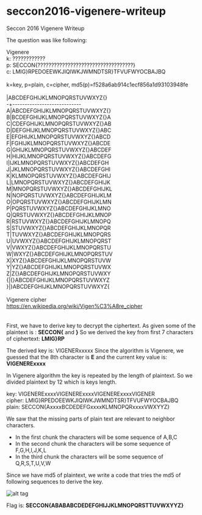 # seccon2016-vigenere-writeup
Seccon 2016 Vigenere Writeup

The question was like following:

Vigenere
<br/>
k: ????????????<br/>
p: SECCON{???????????????????????????????????}<br/>
c: LMIG}RPEDOEEWKJIQIWKJWMNDTSR}TFVUFWYOCBAJBQ<br/>
<br/>
k=key, p=plain, c=cipher, md5(p)=f528a6ab914c1ecf856a1d93103948fe<br/>
<br/>
|ABCDEFGHIJKLMNOPQRSTUVWXYZ{}<br/>
-+----------------------------<br/>
A|ABCDEFGHIJKLMNOPQRSTUVWXYZ{}<br/>
B|BCDEFGHIJKLMNOPQRSTUVWXYZ{}A<br/>
C|CDEFGHIJKLMNOPQRSTUVWXYZ{}AB<br/>
D|DEFGHIJKLMNOPQRSTUVWXYZ{}ABC<br/>
E|EFGHIJKLMNOPQRSTUVWXYZ{}ABCD<br/>
F|FGHIJKLMNOPQRSTUVWXYZ{}ABCDE<br/>
G|GHIJKLMNOPQRSTUVWXYZ{}ABCDEF<br/>
H|HIJKLMNOPQRSTUVWXYZ{}ABCDEFG<br/>
I|IJKLMNOPQRSTUVWXYZ{}ABCDEFGH<br/>
J|JKLMNOPQRSTUVWXYZ{}ABCDEFGHI<br/>
K|KLMNOPQRSTUVWXYZ{}ABCDEFGHIJ<br/>
L|LMNOPQRSTUVWXYZ{}ABCDEFGHIJK<br/>
M|MNOPQRSTUVWXYZ{}ABCDEFGHIJKL<br/>
N|NOPQRSTUVWXYZ{}ABCDEFGHIJKLM<br/>
O|OPQRSTUVWXYZ{}ABCDEFGHIJKLMN<br/>
P|PQRSTUVWXYZ{}ABCDEFGHIJKLMNO<br/>
Q|QRSTUVWXYZ{}ABCDEFGHIJKLMNOP<br/>
R|RSTUVWXYZ{}ABCDEFGHIJKLMNOPQ<br/>
S|STUVWXYZ{}ABCDEFGHIJKLMNOPQR<br/>
T|TUVWXYZ{}ABCDEFGHIJKLMNOPQRS<br/>
U|UVWXYZ{}ABCDEFGHIJKLMNOPQRST<br/>
V|VWXYZ{}ABCDEFGHIJKLMNOPQRSTU<br/>
W|WXYZ{}ABCDEFGHIJKLMNOPQRSTUV<br/>
X|XYZ{}ABCDEFGHIJKLMNOPQRSTUVW<br/>
Y|YZ{}ABCDEFGHIJKLMNOPQRSTUVWX<br/>
Z|Z{}ABCDEFGHIJKLMNOPQRSTUVWXY<br/>
{|{}ABCDEFGHIJKLMNOPQRSTUVWXYZ<br/>
}|}ABCDEFGHIJKLMNOPQRSTUVWXYZ{<br/>
<br/>
Vigenere cipher<br/>
https://en.wikipedia.org/wiki/Vigen%C3%A8re_cipher<br/>
<br/>
<br/>
First, we have to derive key to decrypt the ciphertext.
As given some of the plaintext is : <b>SECCON{</b> and <b>}</b>
So we derived the key from first 7 characters of ciphertext: <b>LMIG}RP</b>

The derived key is: VIGENERxxxxx
Since the algorithm is Vigenere, we guessed that the 8th character is <b>E</b> and the current key value is:
<b>VIGENERExxxx</b>

In Vigenere algorithm the key is repeated by the length of plaintext.
So we divided plaintext by 12 which is keys length.

key:    VIGENERExxxxVIGENERExxxxVIGENERExxxxVIGENER<br/>
cipher: LMIG}RPEDOEEWKJIQIWKJWMNDTSR}TFVUFWYOCBAJBQ<br/>
plain:  SECCON{AxxxxBCDEDEFGxxxxKLMNOPQRxxxxVWXYYZ}<br/>

We saw that the missing parts of plain text are relevant to neighbor characters. 
* In the first chunk the characters will be some sequence of A,B,C
* In the second chunk the characters will be some sequence of F,G,H,I,J,K,L
* In the third chunk the characters will be some sequence of Q,R,S,T,U,V,W

Since we have md5 of plaintext, we write a code that tries the md5 of following sequences to derive the key.

![alt tag](https://github.com/rustempasha/seccon2016-vigenere-writeup/blob/master/screenshot.png)

Flag is: <b>SECCON{ABABABCDEDEFGHIJJKLMNOPQRSTTUVWXYYZ}</b>
